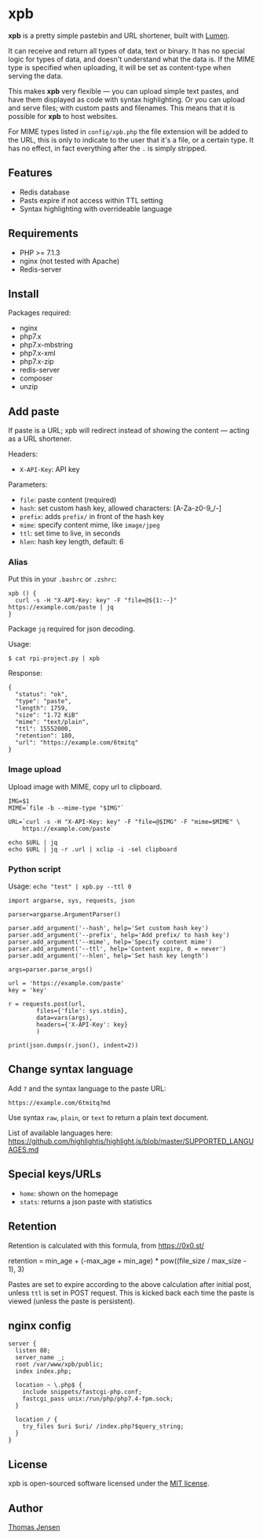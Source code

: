 # xpb
__xpb__ is a pretty simple pastebin and URL shortener, built with [Lumen](https://lumen.laravel.com/).

It can receive and return all types of data, text or binary. It has no special logic for types of data, and doesn't understand what the data is. If the MIME type is specified when uploading, it will be set as content-type when serving the data.

This makes __xpb__ very flexible — you can upload simple text pastes, and have them displayed as code with syntax highlighting. Or you can upload and serve files; with custom pasts and filenames. This means that it is possible for __xpb__ to host websites.

For MIME types listed in `config/xpb.php` the file extension will be added to the URL, this is only to indicate to the user that it's a file, or a certain type. It has no effect, in fact everything after the `.` is simply stripped.

## Features
* Redis database
* Pasts expire if not access within TTL setting
* Syntax highlighting with overrideable language

## Requirements
* PHP >= 7.1.3
* nginx (not tested with Apache)
* Redis-server

## Install
Packages required:

* nginx
* php7.x
* php7.x-mbstring
* php7.x-xml
* php7.x-zip
* redis-server
* composer
* unzip

## Add paste
If paste is a URL; xpb will redirect instead of showing the content — acting as a URL shortener.

Headers:
* `X-API-Key`: API key

Parameters:
* `file`: paste content (required)
* `hash`: set custom hash key, allowed characters: [A-Za-z0-9_/-]
* `prefix`: adds `prefix/` in front of the hash key
* `mime`: specify content mime, like `image/jpeg`
* `ttl`: set time to live, in seconds
* `hlen`: hash key length, default: 6

### Alias
Put this in your `.bashrc` or `.zshrc`:
```
xpb () {
  curl -s -H "X-API-Key: key" -F "file=@${1:--}" https://example.com/paste | jq
}
```
Package `jq` required for json decoding.

Usage:
```
$ cat rpi-project.py | xpb
```

Response:
```
{
  "status": "ok",
  "type": "paste",
  "length": 1759,
  "size": "1.72 KiB"
  "mime": "text/plain",
  "ttl": 15552000,
  "retention": 180,
  "url": "https://example.com/6tmitq"
}
```

### Image upload
Upload image with MIME, copy url to clipboard.

```
IMG=$1
MIME=`file -b --mime-type "$IMG"`

URL=`curl -s -H "X-API-Key: key" -F "file=@$IMG" -F "mime=$MIME" \
    https://example.com/paste`

echo $URL | jq
echo $URL | jq -r .url | xclip -i -sel clipboard
```

### Python script
Usage: `echo "test" | xpb.py --ttl 0`

```
import argparse, sys, requests, json

parser=argparse.ArgumentParser()

parser.add_argument('--hash', help='Set custom hash key')
parser.add_argument('--prefix', help='Add prefix/ to hash key')
parser.add_argument('--mime', help='Specify content mime')
parser.add_argument('--ttl', help='Content expire, 0 = never')
parser.add_argument('--hlen', help='Set hash key length')

args=parser.parse_args()

url = 'https://example.com/paste'
key = 'key'

r = requests.post(url,
        files={'file': sys.stdin},
        data=vars(args),
        headers={'X-API-Key': key}
        )

print(json.dumps(r.json(), indent=2))

```

## Change syntax language
Add `?` and the syntax language to the paste URL:
```
https://example.com/6tmitq?md
```

Use syntax `raw`, `plain`, or `text` to return a plain text document.

List of available languages here: https://github.com/highlightjs/highlight.js/blob/master/SUPPORTED_LANGUAGES.md

## Special keys/URLs
* `home`: shown on the homepage
* `stats`: returns a json paste with statistics

## Retention
Retention is calculated with this formula, from https://0x0.st/

   retention = min_age + (-max_age + min_age) * pow((file_size / max_size - 1), 3)

Pastes are set to expire according to the above calculation after initial post, unless `ttl` is set in POST request. This is kicked back each time the paste is viewed (unless the paste is persistent).

## nginx config
```nginx
server {
  listen 80;
  server_name _;
  root /var/www/xpb/public;
  index index.php;

  location ~ \.php$ {
    include snippets/fastcgi-php.conf;
    fastcgi_pass unix:/run/php/php7.4-fpm.sock;
  }

  location / {
    try_files $uri $uri/ /index.php?$query_string;
  }
}
```

## License
xpb is open-sourced software licensed under the [MIT license](LICENSE).

## Author
[Thomas Jensen](https://thomas.stdout.no)
